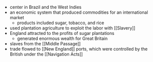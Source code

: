 - center in Brazil and the West Indies
- an economic system that produced commodities for an international market
	- products included sugar, tobacco, and rice
- used plantation agriculture to exploit the labor with [[Slavery]]
- England attracted to the profits of sugar plantations
	- generated enormous wealth for Great Britain
- slaves from the [[Middle Passage]]
- trade flowed to [[New England]] ports, which were controlled by the British under the [[Navigation Acts]]